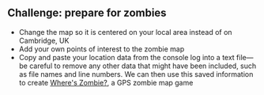 ## Challenge: prepare for zombies

+ Change the map so it is centered on your local area instead of on Cambridge, UK
+ Add your own points of interest to the zombie map
+ Copy and paste your location data from the console log into a text file—be careful to remove any other data that might have been included, such as file names and line numbers. We can then use this saved information to create [Where's Zombie?](https://projects.raspberrypi.org/en/projects/wheres-zombie), a GPS zombie map game
